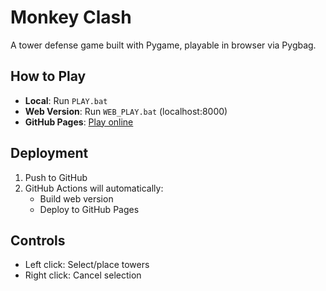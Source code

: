 # Monkey Clash

A tower defense game built with Pygame, playable in browser via Pygbag.

## How to Play

- **Local**: Run `PLAY.bat`
- **Web Version**: Run `WEB_PLAY.bat` (localhost:8000)
- **GitHub Pages**: [Play online](https://[your-username].github.io/[repo-name]/)

## Deployment

1. Push to GitHub
2. GitHub Actions will automatically:
   - Build web version
   - Deploy to GitHub Pages

## Controls
- Left click: Select/place towers
- Right click: Cancel selection

<!-- Deployment update -->

<!-- Improved workflow -->
